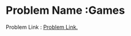# Problem Name :Games
 Problem Link : [Problem Link.](http://codeforces.com/contest/268/problem/A)

